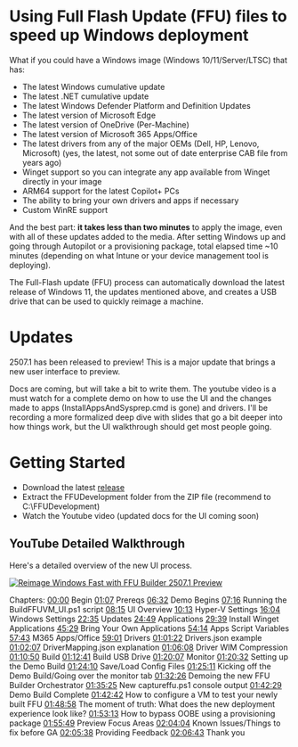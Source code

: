 # Using Full Flash Update (FFU) files to speed up Windows deployment

What if you could have a Windows image (Windows 10/11/Server/LTSC) that has:

- The latest Windows cumulative update
- The latest .NET cumulative update
- The latest Windows Defender Platform and Definition Updates
- The latest version of Microsoft Edge
- The latest version of OneDrive (Per-Machine)
- The latest version of Microsoft 365 Apps/Office
- The latest drivers from any of the major OEMs (Dell, HP, Lenovo, Microsoft) (yes, the latest, not some out of date enterprise CAB file from years ago)
- Winget support so you can integrate any app available from Winget directly in your image
- ARM64 support for the latest Copilot+ PCs
- The ability to bring your own drivers and apps if necessary
- Custom WinRE support

And the best part: **it takes less than two minutes** to apply the image, even with all of these updates added to the media. After setting Windows up and going through Autopilot or a provisioning package, total elapsed time ~10 minutes (depending on what Intune or your device management tool is deploying).

The Full-Flash update (FFU) process can automatically download the latest release of Windows 11, the updates mentioned above, and creates a USB drive that can be used to quickly reimage a machine.

# Updates

2507.1 has been released to preview! This is a major update that brings a new user interface to preview.

Docs are coming, but will take a bit to write them. The youtube video is a must watch for a complete demo on how to use the UI and the changes made to apps (InstallAppsAndSysprep.cmd is gone) and drivers. I'll be recording a more formalized deep dive with slides that go a bit deeper into how things work, but the UI walkthrough should get most people going.

# Getting Started

- Download the latest [release](https://github.com/rbalsleyMSFT/FFU/releases)
- Extract the FFUDevelopment folder from the ZIP file (recommend to C:\FFUDevelopment)
- Watch the Youtube video (updated docs for the UI coming soon)

## YouTube Detailed Walkthrough

Here's a detailed overview of the new UI process. 

[![Reimage Windows Fast with FFU Builder 2507.1 Preview](https://img.youtube.com/vi/oozG1aVcg9M/maxresdefault.jpg)](https://youtu.be/oozG1aVcg9M "Reimage Windows Fast with FFU Builder 2507.1 Preview")

Chapters:
[00:00](https://www.youtube.com/watch?v=oozG1aVcg9M&t=0s) Begin
[01:07](https://www.youtube.com/watch?v=oozG1aVcg9M&t=67s) Prereqs
[06:32](https://www.youtube.com/watch?v=oozG1aVcg9M&t=392s) Demo Begins
[07:16](https://www.youtube.com/watch?v=oozG1aVcg9M&t=436s) Running the BuildFFUVM_UI.ps1 script
[08:15](https://www.youtube.com/watch?v=oozG1aVcg9M&t=495s) UI Overview
[10:13](https://www.youtube.com/watch?v=oozG1aVcg9M&t=613s) Hyper-V Settings
[16:04](https://www.youtube.com/watch?v=oozG1aVcg9M&t=964s) Windows Settings
[22:35](https://www.youtube.com/watch?v=oozG1aVcg9M&t=1355s) Updates
[24:49](https://www.youtube.com/watch?v=oozG1aVcg9M&t=1489s) Applications
[29:39](https://www.youtube.com/watch?v=oozG1aVcg9M&t=1779s) Install Winget Applications
[45:29](https://www.youtube.com/watch?v=oozG1aVcg9M&t=2729s) Bring Your Own Applications
[54:14](https://www.youtube.com/watch?v=oozG1aVcg9M&t=3254s) Apps Script Variables
[57:43](https://www.youtube.com/watch?v=oozG1aVcg9M&t=3463s) M365 Apps/Office
[59:01](https://www.youtube.com/watch?v=oozG1aVcg9M&t=3541s) Drivers
[01:01:22](https://www.youtube.com/watch?v=oozG1aVcg9M&t=3682s) Drivers.json example
[01:02:07](https://www.youtube.com/watch?v=oozG1aVcg9M&t=3727s) DriverMapping.json explanation
[01:06:08](https://www.youtube.com/watch?v=oozG1aVcg9M&t=3968s) Driver WIM Compression
[01:10:50](https://www.youtube.com/watch?v=oozG1aVcg9M&t=4250s) Build
[01:12:41](https://www.youtube.com/watch?v=oozG1aVcg9M&t=4361s) Build USB Drive
[01:20:07](https://www.youtube.com/watch?v=oozG1aVcg9M&t=4807s) Monitor
[01:20:32](https://www.youtube.com/watch?v=oozG1aVcg9M&t=4832s) Setting up the Demo Build
[01:24:10](https://www.youtube.com/watch?v=oozG1aVcg9M&t=5050s) Save/Load Config Files
[01:25:11](https://www.youtube.com/watch?v=oozG1aVcg9M&t=5111s) Kicking off the Demo Build/Going over the monitor tab
[01:32:26](https://www.youtube.com/watch?v=oozG1aVcg9M&t=5546s) Demoing the new FFU Builder Orchestrator
[01:35:25](https://www.youtube.com/watch?v=oozG1aVcg9M&t=5725s) New captureffu.ps1 console output
[01:42:29](https://www.youtube.com/watch?v=oozG1aVcg9M&t=6149s) Demo Build Complete
[01:42:42](https://www.youtube.com/watch?v=oozG1aVcg9M&t=6162s) How to configure a VM to test your newly built FFU
[01:48:58](https://www.youtube.com/watch?v=oozG1aVcg9M&t=6538s) The moment of truth: What does the new deployment experience look like?
[01:53:13](https://www.youtube.com/watch?v=oozG1aVcg9M&t=6793s) How to bypass OOBE using a provisioning package
[01:55:49](https://www.youtube.com/watch?v=oozG1aVcg9M&t=6949s) Preview Focus Areas
[02:04:04](https://www.youtube.com/watch?v=oozG1aVcg9M&t=7444s) Known Issues/Things to fix before GA
[02:05:38](https://www.youtube.com/watch?v=oozG1aVcg9M&t=7538s) Providing Feedback
[02:06:43](https://www.youtube.com/watch?v=oozG1aVcg9M&t=7603s) Thank you
